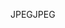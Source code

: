 <span data-ttu-id="cde5a-101">JPEG</span><span class="sxs-lookup"><span data-stu-id="cde5a-101">JPEG</span></span>